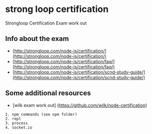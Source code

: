 # strong loop сertification
Strongloop Certification Exam work out

## Info about the exam

  - [http://strongloop.com/node-js/certification/](http://strongloop.com/node-js/certification/)
  - [http://strongloop.com/node-js/certification/faq/](http://strongloop.com/node-js/certification/faq/)
  - [http://strongloop.com/node-js/certification/scnd-study-guide/](http://strongloop.com/node-js/certification/scnd-study-guide/)

## Some additional resources

  - [wilk exam work out] (https://github.com/wilk/node-certification)

```
1. npm commands (see npm folder)
2. repl
3. process
4. socket.io

```